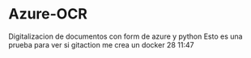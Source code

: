 # Azure-OCR
Digitalizacion de documentos con form de azure y python
Esto es una prueba para ver si gitaction me crea un docker
28 11:47

